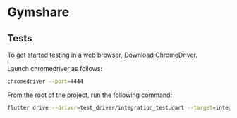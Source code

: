 # Gymshare

## Tests

To get started testing in a web browser, Download [ChromeDriver](https://chromedriver.chromium.org/downloads).

Launch chromedriver as follows:
```sh
chromedriver --port=4444
```

From the root of the project, run the following command:
```sh
flutter drive --driver=test_driver/integration_test.dart --target=integration_test/app_test.dart -d chrome
```
